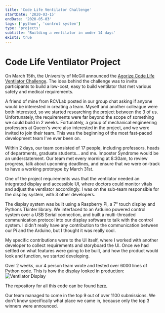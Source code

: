 ```yaml
---
title: 'Code Life Ventilator Challenge'
startDate: '2020-03-15'
endDate: '2020-05-03'
tags: ['python', 'control system']
type: 'projects'
subtitle: 'Building a ventilator in under 14 days'
exists: true
---
```


# Code Life Ventilator Project 
On March 15th, the University of McGill announced the <a>[Agorize Code Life Ventilator Challenge](https://www.agorize.com/en/challenges/code-life-challenge)</a>. The idea behind the challenge was to invite participants to build a low-cost, easy to build ventilator that met various safety and medical requirements. 

A friend of mine from RCVLab posted in our group chat asking if anyone would be interested in creating a team. Myself and another colleague were both interested, so we started researching the project between the 3 of us. 
Unfortunately, the requirements were far beyond the scope of something we could build in 2 weeks. Fortunately, a group of mechanical engineering professors at Queen's were also interested in the project, and we were invited to join their team. This was the beginning of the most fast-paced development team I've ever been on. 

Within 2 days, our team consisted of 17 people, including professors, heads of departments, graduate students... and me. Imposter Syndrome would be an understatement. Our team met every morning at 8:30am, to review progress, talk about upcoming deadlines, and ensure that we were on-track to have a working prototype by March 31st. 

One of the project requirements was that the ventilator needed an integrated display and accessible UI, where doctors could monitor vitals and adjust the ventilator accordingly. I was on the sub-team responsible for the display system, with 3 other developers. 

The display system was built using a Raspberry Pi, a 7" touch display and Pythons Tkinter library. We interfaced to an Arduino powered control system over a USB Serial connection, and built a multi-threaded communication protocol into our display software to talk with the control system. I didn't really have any contribution to the communication between our Pi and the Arduino, but I thought it was really cool. 

My specific contributions were to the UI itself, where I worked with another developer to collect requirements and storyboard the UI. Once we had settled on what features were going to be built, and how the product would look and function, we started developing. 

Over 2 weeks, our 4 person team wrote and tested over 6000 lines of Python code. This is how the display looked in production: 
![Ventilator Display](/projects/ventilator/display.png)


The repository for all this code can be found <a href='https://code.engineering.queensu.ca/ygk-modular-ventilator/display-app'>here.</a>

Our team managed to come in the top 9 out of over 1100 submissions. We don't know specifically what place we came in, because only the top 3 winners were announced. 